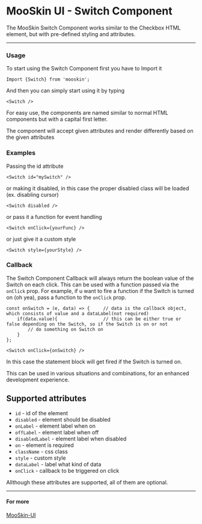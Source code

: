 # MooSkin UI - Switch Component

The MooSkin Switch Component works similar to the Checkbox HTML element, but with pre-defined styling and attributes.

___

### Usage

To start using the Switch Component first you have to Import it

```
Import {Switch} from 'mooskin';
```

And then you can simply start using it by typing

```
<Switch />
```

For easy use, the components are named similar to normal HTML components but with a capital first letter.

The component will accept given attributes and render differently based on the given attributes

### Examples

Passing the id attribute

```
<Switch id="mySwitch" />
```

or making it disabled, in this case the proper disabled class will be loaded (ex. disabling cursor)

```
<Switch disabled />
```

or pass it a function for event handling

```
<Switch onClick={yourFunc} />
```

or just give it a custom style

```
<Switch style={yourStyle} />
```

### Callback

The Switch Component Callback will always return the boolean value of the Switch on each click. This can be used with a function passed via the `onClick` prop. For example, if u want to fire a function if the Switch is turned on (oh yea), pass a function to the `onClick` prop.

```
const onSwitch = (e, data) => {     // data is the callback object, which consists of value and a dataLabel(not required)
    if(data.value){                 // this can be either true or false depending on the Switch, so if the Switch is on or not
        // do something on Switch on
    }      
};

<Switch onClick={onSwitch} />
```
In this case the statement block will get fired if the Switch is turned on.

This can be used in various situations and combinations, for an enhanced development experience.

<div class="playground-doc">

## Supported attributes 

* `id` - id of the element
* `disabled` - element should be disabled
* `onLabel` - element label when on
* `offLabel` - element label when off
* `disabledLabel` - element label when disabled
* `on` - element is required
* `className` - css class
* `style` - custom style
* `dataLabel` - label what kind of data 
* `onClick` - callback to be triggered on click

</div>

Allthough these attributes are supported, all of them are optional.

___


#### For more

[MooSkin-UI](https://github.com/moosend/mooskin-ui)
